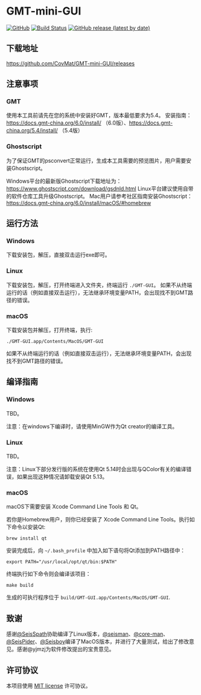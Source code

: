 # GMT-mini-GUI

[![GitHub](https://img.shields.io/github/license/CovMat/GMT-mini-GUI)](https://github.com/CovMat/GMT-mini-GUI/blob/master/LICENSE)
[![Build Status](https://travis-ci.org/CovMat/GMT-mini-GUI.svg?branch=master)](https://travis-ci.org/CovMat/GMT-mini-GUI)
[![GitHub release (latest by date)](https://img.shields.io/github/v/release/CovMat/GMT-mini-GUI)](https://github.com/CovMat/GMT-mini-GUI/releases)

## 下载地址

https://github.com/CovMat/GMT-mini-GUI/releases

## 注意事项

### GMT

使用本工具前请先在您的系统中安装好GMT，版本最低要求为5.4。
安装指南：https://docs.gmt-china.org/6.0/install/ （6.0版）、https://docs.gmt-china.org/5.4/install/ （5.4版）

### Ghostscript

为了保证GMT的psconvert正常运行，生成本工具需要的预览图片，用户需要安装Ghostscript。

Windows平台的最新版Ghostscript下载地址为：https://www.ghostscript.com/download/gsdnld.html
Linux平台建议使用自带的软件仓库工具升级Ghostscript。
Mac用户请参考社区指南安装Ghostscript：https://docs.gmt-china.org/6.0/install/macOS/#homebrew

## 运行方法

### Windows

下载安装包，解压，直接双击运行exe即可。

### Linux

下载安装包，解压，打开终端进入文件夹，终端运行 `./GMT-GUI`。
如果不从终端运行的话（例如直接双击运行），无法继承环境变量PATH，会出现找不到GMT路径的错误。

### macOS

下载安装包并解压，打开终端，执行:
```
./GMT-GUI.app/Contents/MacOS/GMT-GUI
```
如果不从终端运行的话（例如直接双击运行），无法继承环境变量PATH，会出现找不到GMT路径的错误。

## 编译指南

### Windows

TBD。

注意：在windows下编译时，请使用MinGW作为Qt creator的编译工具。

### Linux

TBD。

注意：Linux下部分发行版的系统在使用Qt 5.14时会出现与QColor有关的编译错误，如果出现这种情况请卸载安装Qt 5.13。

### macOS

macOS下需要安装 Xcode Command Line Tools 和 Qt。

若你是Homebrew用户，则你已经安装了 Xcode Command Line Tools。执行如下命令以安装Qt:
```
brew install qt
```

安装完成后，向 `~/.bash_profile` 中加入如下语句将Qt添加到PATH路径中：
```
export PATH="/usr/local/opt/qt/bin:$PATH"
```

终端执行如下命令则会编译该项目：
```
make build
```
生成的可执行程序位于 `build/GMT-GUI.app/Contents/MacOS/GMT-GUI`.


## 致谢

感谢[@SeisSpath](https://github.com/SeisSpath)协助编译了Linux版本，[@seisman](https://github.com/seisman)、[@core-man](https://github.com/core-man)、[@SeisPider](https://github.com/SeisPider)、[@Seisboy](https://github.com/Seisboy)编译了MacOS版本，并进行了大量测试，给出了修改意见。感谢@yjmzj为软件修改提出的宝贵意见。

## 许可协议

本项目使用 [MIT license](LICENSE) 许可协议。